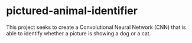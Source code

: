 # pictured-animal-identifier
This project seeks to create a Convolutional Neural Network (CNN) that is able to identify whether a picture is showing a dog or a cat.
